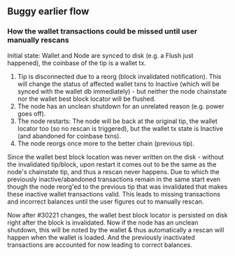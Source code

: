 ## Buggy earlier flow

### How the wallet transactions could be missed until user manually rescans
Initial state: Wallet and Node are synced to disk (e.g. a Flush just happened),
 the coinbase of the tip is a wallet tx.

1. Tip is disconnected due to a reorg (block invalidated notification). This 
will change the status of affected wallet txns to Inactive (which will be synced
 with the wallet db immediately) - but neither the node chainstate nor the 
wallet best block locator will be flushed.
2. The node has an unclean shutdown for an unrelated reason (e.g. power goes off).
3. The node restarts: The node will be back at the original tip, the wallet 
locator too (so no rescan is triggered), but the wallet tx state is Inactive 
(and abandoned for coinbase txns).
4. The node reorgs once more to the better chain (previous tip).

Since the wallet best block location was never written on the disk - without the
invalidated tip/block, upon restart it comes out to be the same as the node's
chainstate tip, and thus a rescan never happens. Due to which the previously
inactive/abandoned transactions remain in the same start even though the node
reorg'ed to the previous tip that was invalidated that makes these inactive
wallet transactions valid. This leads to missing transactions and incorrect
balances until the user figures out to manually rescan.

Now after #30221 changes, the wallet best block locator is persisted on disk
right after the block is invalidated. Now if the node has an unclean shutdown,
this will be noted by the wallet & thus automatically a rescan will happen when
the wallet is loaded. And the previously inactivated transactions are accounted
for now leading to correct balances.
